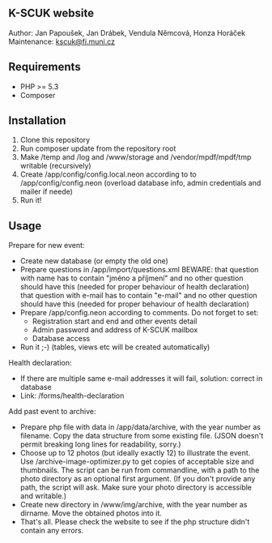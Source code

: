 K-SCUK website
--------------

Author: Jan Papoušek, Jan Drábek, Vendula Němcová, Honza Horáček
Maintenance: <kscuk@fi.muni.cz>

Requirements
------------
 - PHP >= 5.3
 - Composer

Installation
------------
1. Clone this repository
2. Run composer update from the repository root
3. Make /temp and /log and /www/storage and /vendor/mpdf/mpdf/tmp writable (recursively)
4. Create /app/config/config.local.neon according to to /app/config/config.neon (overload database info, admin credentials and mailer if neede)
5. Run it!

Usage
-----

Prepare for new event:

 - Create new database (or empty the old one)
 - Prepare questions in /app/import/questions.xml
   BEWARE: that question with name has to contain "jméno a příjmení" and no other question should have this (needed for proper behaviour of health declaration)
           that question with e-mail has to contain "e-mail" and no other question should have this (needed for proper behaviour of health declaration)
 - Prepare /app/config.neon according to comments. Do not forget to set:
      - Registration start and end and other events detail
      - Admin password and address of K-SCUK mailbox
      - Database access
 - Run it ;-) (tables, views etc will be created automatically)

Health declaration:

  - If there are multiple same e-mail addresses it will fail, solution: correct in database
  - Link: /forms/health-declaration

Add past event to archive:

  - Prepare php file with data in /app/data/archive, with the year number as filename. Copy the data structure from some existing file. (JSON doesn't permit breaking long lines for readability, sorry.)
  - Choose up to 12 photos (but ideally exactly 12) to illustrate the event. Use /archive-image-optimizer.py to get copies of acceptable size and thumbnails. The script can be run from commandline, with a path to the photo directory as an optional first argument. (If you don't provide any path, the script will ask. Make sure your photo directory is accessible and writable.)
  - Create new directory in /www/img/archive, with the year number as dirname. Move the obtained photos into it.
  - That's all. Please check the website to see if the php structure didn't contain any errors.